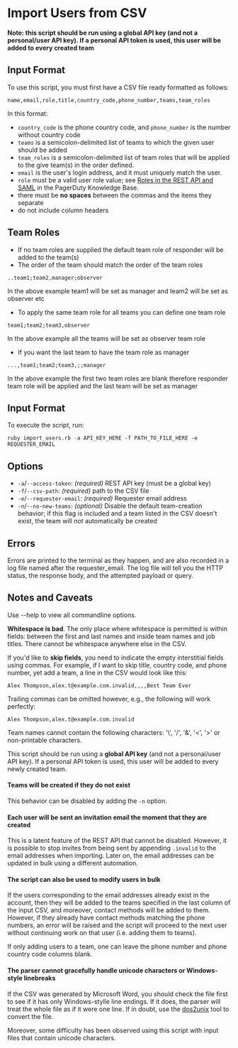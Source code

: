 # Import Users from CSV

**Note: this script should be run using a global API key (and not a personal/user API key). If a personal API token is used, this user will be added to every created team**

## Input Format

To use this script, you must first have a CSV file ready formatted as follows:

```
name,email,role,title,country_code,phone_number,teams,team_roles
```

In this format:

- `country_code` is the phone country code, and `phone_number` is the number
  without country code
- `teams` is a semicolon-delimited list of teams to which the given user should
  be added
- `team_roles` is a semicolon-delimited list of team roles that will be applied to the give team(s) in the order defined.
- `email` is the user's login address, and it must uniquely match the user.
- `role` must be a valid user role value; see [Roles in the REST API and
  SAML](https://support.pagerduty.com/v1/docs/advanced-permissions#section-roles-in-the-rest-api-and-saml)
  in the PagerDuty Knowledge Base.
- there must be **no spaces** between the commas and the items they separate  
- do not include column headers

## Team Roles

- If no team roles are supplied the default team role of responder will be added to the team(s)
- The order of the team should match the order of the team roles

```
..team1;team2,manager;observer
```
In the above example team1 will be set as manager and team2 will be set as observer etc

- To apply the same team role for all teams you can define one team role

```
team1;team2;team3,observer
```

In the above example all the teams will be set as observer team role

- If you want the last team to have the team role as manager

```
...,team1;team2;team3,;;manager
```

In the above example the first two team roles are blank therefore responder team role will be applied and the last team will be set as manager

## Input Format

To execute the script, run:

```
ruby import_users.rb -a API_KEY_HERE -f PATH_TO_FILE_HERE -e REQUESTER_EMAIL
```

## Options

- `-a`/`--access-token`: _(required)_ REST API key (must be a global key)
- `-f`/`--csv-path`: _(required)_ path to the CSV file
- `-e`/`--requester-email`: _(required)_ Requester email address
- `-n`/`--no-new-teams`: _(optional)_ Disable the default team-creation behavior; if this flag is included and a team listed in the CSV doesn't exist, the team will _not_ automatically be created

## Errors

Errors are printed to the terminal as they happen, and are also recorded in a log file named after the requester_email. The log file will tell you the HTTP status, the response body, and the attempted payload or query.

## Notes and Caveats
Use --help to view all commandline options.

**Whitespace is bad**. The only place where whitespace is permitted is within fields: between the first and last names and inside team names and job titles. There cannot be whitespace anywhere else in the CSV.

If you'd like to **skip fields**, you need to indicate the empty interstitial fields using commas. For example, if I want to skip title, country code, and phone number, yet add a team, a line in the CSV would look like this:
```
Alex Thompson,alex.t@example.com.invalid,,,,Best Team Ever
```

Trailing commas can be omitted however, e.g., the following will work perfectly:
```
Alex Thompson,alex.t@example.com.invalid
```

Team names cannot contain the following characters: '\\', '/', '&', '<', '>' or non-printable characters.

This script should be run using a **global API key** (and not a personal/user API key). If a personal API token is used, this user will be added to every newly created team.

#### Teams will be created if they do not exist
This behavior can be disabled by adding the `-n` option.

#### Each user will be sent an invitation email the moment that they are created

This is a latent feature of the REST API that cannot be disabled. However, it
is possible to stop invites from being sent by appending `.invalid` to the
email addresses when importing. Later on, the email addresses can be updated in
bulk using a different automation.

#### The script can also be used to modify users in bulk

If the users corresponding to the email addresses already exist in the account,
then they will be added to the teams specified in the last column of the input
CSV, and moreover, contact methods will be added to them. However, if they
already have contact methods matching the phone numbers, an error will be
raised and the script will proceed to the next user without continuing work on
that user (i.e. adding them to teams).

If only adding users to a team, one can leave the phone number and phone
country code columns blank.

#### The parser cannot gracefully handle unicode characters or Windows-style linebreaks

If the CSV was generated by Microsoft Word, you should check the file first to
see if it has only Windows-stylle line endings. If it does, the parser will
treat the whole file as if it were one line. If in doubt, use the
[dos2unix](http://dos2unix.sourceforge.net/) tool to convert the file.

Moreover, some difficulty has been observed using this script with input files
that contain unicode characters.
